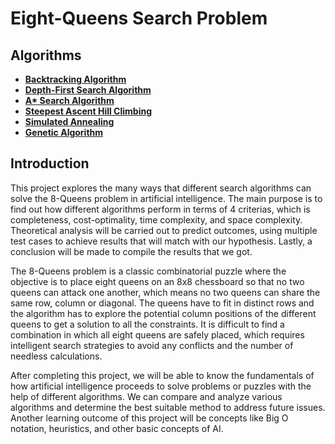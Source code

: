 # Eight-Queens Search Problem

## Algorithms
- [**Backtracking Algorithm**](TanYitShen.py)
- [**Depth-First Search Algorithm**](AdrianChewTiongHong.py)
- [**A\* Search Algorithm**](BrianKamDingXian.py)
- [**Steepest Ascent Hill Climbing**](YouJingHong.py)
- [**Simulated Annealing**](ChengShinNie.py)
- [**Genetic Algorithm**](ChongWeiXin.py)

## Introduction
This project explores the many ways that different search algorithms can solve the 8-Queens problem in artificial intelligence. The main purpose is to find out how different algorithms perform in terms of 4 criterias, which is completeness, cost-optimality, time complexity, and space complexity. Theoretical analysis will be carried out to predict outcomes, using multiple test cases to achieve results that will match with our hypothesis. Lastly, a conclusion will be made to compile the results that we got.

The 8-Queens problem is a classic combinatorial puzzle where the objective is to place eight queens on an 8x8 chessboard so that no two queens can attack one another, which means no two queens can share the same row, column or diagonal. The queens have to fit in distinct rows and the algorithm has to explore the potential column positions of the different queens to get a solution to all the constraints. It is difficult to find a combination in which all eight queens are safely placed, which requires intelligent search strategies to avoid any conflicts and the number of needless calculations.

After completing this project, we will be able to know the fundamentals of how artificial intelligence proceeds to solve problems or puzzles with the help of different algorithms. We can compare and analyze various algorithms and determine the best suitable method to address future issues. Another learning outcome of this project will be concepts like Big O notation, heuristics, and other basic concepts of AI.
